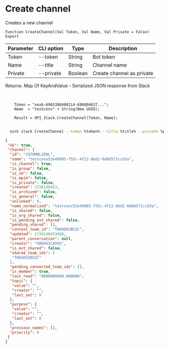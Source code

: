 ﻿---
sidebar_position: 3
---

# Create channel
 Creates a new channel



`Function CreateChannel(Val Token, Val Name, Val Private = False) Export`

  | Parameter | CLI option | Type | Description |
  |-|-|-|-|
  | Token | --token | String | Bot token |
  | Name | --title | String | Channel name |
  | Private | --private | Boolean | Create channel as private |

  
  Returns:  Map Of KeyAndValue - Serialized JSON response from Slack

<br/>




```bsl title="Code example"
    Token = "xoxb-6965308400114-696804637...";
    Name  = "testconv" + String(New UUID);

    Result = OPI_Slack.CreateChannel(Token, Name);
```



```sh title="CLI command example"
    
  oint slack CreateChannel --token %token% --title %title% --private %private%

```

```json title="Result"
{
 "ok": true,
 "channel": {
  "id": "C07QMBL2E8L",
  "name": "testconv52e49985-f55c-4f12-8bd2-0d8d571ccd3a",
  "is_channel": true,
  "is_group": false,
  "is_im": false,
  "is_mpim": false,
  "is_private": false,
  "created": 1728140453,
  "is_archived": false,
  "is_general": false,
  "unlinked": 0,
  "name_normalized": "testconv52e49985-f55c-4f12-8bd2-0d8d571ccd3a",
  "is_shared": false,
  "is_org_shared": false,
  "is_pending_ext_shared": false,
  "pending_shared": [],
  "context_team_id": "T06UD92BS3C",
  "updated": 1728140453698,
  "parent_conversation": null,
  "creator": "U06UG1CAYH2",
  "is_ext_shared": false,
  "shared_team_ids": [
   "T06UD92BS3C"
  ],
  "pending_connected_team_ids": [],
  "is_member": true,
  "last_read": "0000000000.000000",
  "topic": {
   "value": "",
   "creator": "",
   "last_set": 0
  },
  "purpose": {
   "value": "",
   "creator": "",
   "last_set": 0
  },
  "previous_names": [],
  "priority": 0
 }
}
```
